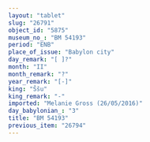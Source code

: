 ```yaml
---
layout: "tablet"
slug: "26791"
object_id: "5875"
museum_no_: "BM 54193"
period: "ENB"
place_of_issue: "Babylon city"
day_remark: "[ ]?"
month: "II"
month_remark: "?"
year_remark: "[-]"
king: "Ššu"
king_remark: "-"
imported: "Melanie Gross (26/05/2016)"
day_babylonian_: "3"
title: "BM 54193"
previous_item: "26794"
---
```

